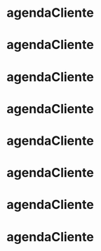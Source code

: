 # agendaCliente
# agendaCliente
# agendaCliente
# agendaCliente
# agendaCliente
# agendaCliente
# agendaCliente
# agendaCliente
